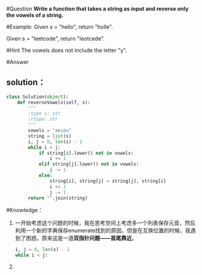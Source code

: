 #Question
**Write a function that takes a string as input and reverse only the vowels of a string.**

#Example:
Given s = "hello", return "holle".

Given s = "leetcode", return "leotcede".

#Hint
The vowels does not include the letter "y".

#Answer
## solution：
```python
class Solution(object):
    def reverseVowels(self, s):
        """
        :type s: str
        :rtype: str
        """
        vowels = "aeiou"
        string = list(s)
        i, j = 0, len(s) - 1
        while i < j:
            if string[i].lower() not in vowels:
                i += 1
            elif string[j].lower() not in vowels:
                j -= 1
            else:
                string[i], string[j] = string[j], string[i]
                i += 1
                j -= 1
        return "".join(string)
```

#Knowledge：

1. 一开始考虑这个问题的时候，我在思考空间上考虑多一个列表保存元音，然后利用一个新的字典保存enumerate找到的原因，但是在互换位置的时候，我遇到了困惑。原来这是一道**双指针问题——首尾靠近**。

    ```python
    i, j = 0, len(s) - 1
    while i < j:
    ```
2. 